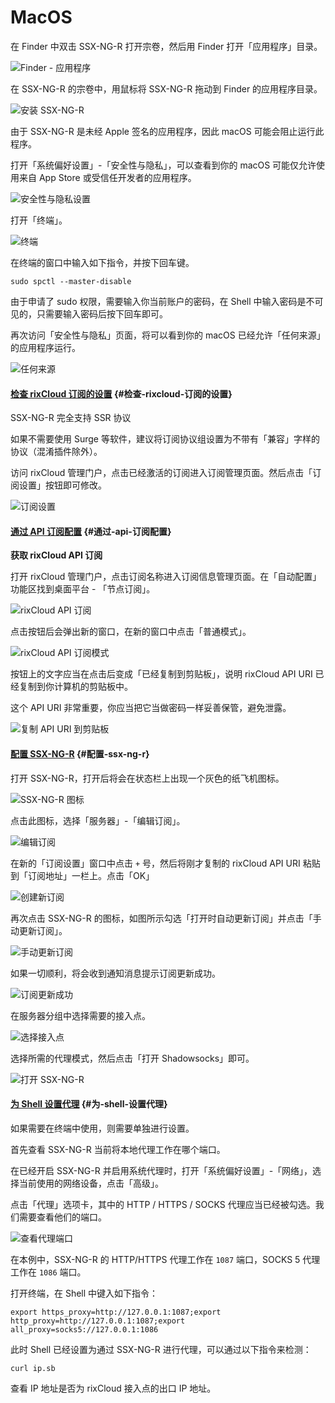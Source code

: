 # MacOS



在 Finder 中双击 SSX-NG-R 打开宗卷，然后用 Finder 打开「应用程序」目录。

![Finder - &#x5E94;&#x7528;&#x7A0B;&#x5E8F;](https://rixcloud-1255365801.file.myqcloud.com/image/pe26t.png)

在 SSX-NG-R 的宗卷中，用鼠标将 SSX-NG-R 拖动到 Finder 的应用程序目录。

![&#x5B89;&#x88C5; SSX-NG-R](https://rixcloud-1255365801.file.myqcloud.com/image/ec6iv.png)

由于 SSX-NG-R 是未经 Apple 签名的应用程序，因此 macOS 可能会阻止运行此程序。

打开「系统偏好设置」-「安全性与隐私」，可以查看到你的 macOS 可能仅允许使用来自 App Store 或受信任开发者的应用程序。

![&#x5B89;&#x5168;&#x6027;&#x4E0E;&#x9690;&#x79C1;&#x8BBE;&#x7F6E;](https://rixcloud-1255365801.file.myqcloud.com/image/jfntg.png)

打开「终端」。

![&#x7EC8;&#x7AEF;](https://rixcloud-1255365801.file.myqcloud.com/image/qigzs.png)

在终端的窗口中输入如下指令，并按下回车键。

```text
sudo spctl --master-disable
```

由于申请了 sudo 权限，需要输入你当前账户的密码，在 Shell 中输入密码是不可见的，只需要输入密码后按下回车即可。

再次访问「安全性与隐私」页面，将可以看到你的 macOS 已经允许「任何来源」的应用程序运行。

![&#x4EFB;&#x4F55;&#x6765;&#x6E90;](https://rixcloud-1255365801.file.myqcloud.com/image/jgkvg.png)

#### [检查 rixCloud 订阅的设置](https://docs.rixcloud.com/macOS/SSX-NG-R/Guides/?id=%e6%a3%80%e6%9f%a5-rixcloud-%e8%ae%a2%e9%98%85%e7%9a%84%e8%ae%be%e7%bd%ae) {#检查-rixcloud-订阅的设置}

SSX-NG-R 完全支持 SSR 协议

如果不需要使用 Surge 等软件，建议将订阅协议组设置为不带有「兼容」字样的协议（混淆插件除外）。

访问 rixCloud 管理门户，点击已经激活的订阅进入订阅管理页面。然后点击「订阅设置」按钮即可修改。

![&#x8BA2;&#x9605;&#x8BBE;&#x7F6E;](https://rixcloud-1255365801.file.myqcloud.com/image/8plkh.png)

#### [通过 API 订阅配置](https://docs.rixcloud.com/macOS/SSX-NG-R/Guides/?id=%e9%80%9a%e8%bf%87-api-%e8%ae%a2%e9%98%85%e9%85%8d%e7%bd%ae) {#通过-api-订阅配置}

**获取 rixCloud API 订阅**

打开 rixCloud 管理门户，点击订阅名称进入订阅信息管理页面。在「自动配置」功能区找到桌面平台 - 「节点订阅」。

![rixCloud API &#x8BA2;&#x9605;](https://rixcloud-1255365801.file.myqcloud.com/image/6tib7.png)

点击按钮后会弹出新的窗口，在新的窗口中点击「普通模式」。

![rixCloud API &#x8BA2;&#x9605;&#x6A21;&#x5F0F;](https://rixcloud-1255365801.file.myqcloud.com/image/p467g.png)

按钮上的文字应当在点击后变成「已经复制到剪贴板」，说明 rixCloud API URI 已经复制到你计算机的剪贴板中。

这个 API URI 非常重要，你应当把它当做密码一样妥善保管，避免泄露。

![&#x590D;&#x5236; API URI &#x5230;&#x526A;&#x8D34;&#x677F;](https://rixcloud-1255365801.file.myqcloud.com/image/kh4at.png)

#### [配置 SSX-NG-R](https://docs.rixcloud.com/macOS/SSX-NG-R/Guides/?id=%e9%85%8d%e7%bd%ae-ssx-ng-r) {#配置-ssx-ng-r}

打开 SSX-NG-R，打开后将会在状态栏上出现一个灰色的纸飞机图标。

![SSX-NG-R &#x56FE;&#x6807;](https://rixcloud-1255365801.file.myqcloud.com/image/vkzcr.png)

点击此图标，选择「服务器」-「编辑订阅」。

![&#x7F16;&#x8F91;&#x8BA2;&#x9605;](https://rixcloud-1255365801.file.myqcloud.com/image/hv053.png)

在新的「订阅设置」窗口中点击 `+` 号，然后将刚才复制的 rixCloud API URI 粘贴到「订阅地址」一栏上。点击「OK」

![&#x521B;&#x5EFA;&#x65B0;&#x8BA2;&#x9605;](https://rixcloud-1255365801.file.myqcloud.com/image/lgpdu.png)

再次点击 SSX-NG-R 的图标，如图所示勾选「打开时自动更新订阅」并点击「手动更新订阅」。

![&#x624B;&#x52A8;&#x66F4;&#x65B0;&#x8BA2;&#x9605;](https://rixcloud-1255365801.file.myqcloud.com/image/yv6nz.png)

如果一切顺利，将会收到通知消息提示订阅更新成功。

![&#x8BA2;&#x9605;&#x66F4;&#x65B0;&#x6210;&#x529F;](https://rixcloud-1255365801.file.myqcloud.com/image/k46yv.png)

在服务器分组中选择需要的接入点。

![&#x9009;&#x62E9;&#x63A5;&#x5165;&#x70B9;](https://rixcloud-1255365801.file.myqcloud.com/image/stlsx.png)

选择所需的代理模式，然后点击「打开 Shadowsocks」即可。

![&#x6253;&#x5F00; SSX-NG-R](https://rixcloud-1255365801.file.myqcloud.com/image/i3a48.png)

#### [为 Shell 设置代理](https://docs.rixcloud.com/macOS/SSX-NG-R/Guides/?id=%e4%b8%ba-shell-%e8%ae%be%e7%bd%ae%e4%bb%a3%e7%90%86) {#为-shell-设置代理}

如果需要在终端中使用，则需要单独进行设置。

首先查看 SSX-NG-R 当前将本地代理工作在哪个端口。

在已经开启 SSX-NG-R 并启用系统代理时，打开「系统偏好设置」-「网络」，选择当前使用的网络设备，点击「高级」。

点击「代理」选项卡，其中的 HTTP / HTTPS / SOCKS 代理应当已经被勾选。我们需要查看他们的端口。

![&#x67E5;&#x770B;&#x4EE3;&#x7406;&#x7AEF;&#x53E3;](https://rixcloud-1255365801.file.myqcloud.com/image/5geaj.png)

在本例中，SSX-NG-R 的 HTTP/HTTPS 代理工作在 `1087` 端口，SOCKS 5 代理工作在 `1086` 端口。

打开终端，在 Shell 中键入如下指令：

```text
export https_proxy=http://127.0.0.1:1087;export http_proxy=http://127.0.0.1:1087;export all_proxy=socks5://127.0.0.1:1086
```

此时 Shell 已经设置为通过 SSX-NG-R 进行代理，可以通过以下指令来检测：

```text
curl ip.sb
```

查看 IP 地址是否为 rixCloud 接入点的出口 IP 地址。

